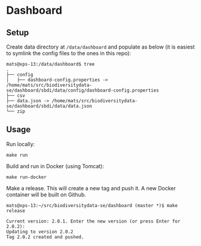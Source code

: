 # Dashboard

## Setup

Create data directory at `/data/dashboard` and populate as below (it is easiest to symlink the config files to the ones in this repo):
```
mats@xps-13:/data/dashboard$ tree
.
├── config
│   ├── dashboard-config.properties -> /home/mats/src/biodiversitydata-se/dashboard/sbdi/data/config/dashboard-config.properties
├── csv
├── data.json -> /home/mats/src/biodiversitydata-se/dashboard/sbdi/data/data.json
└── zip
```

## Usage

Run locally:
```
make run
```

Build and run in Docker (using Tomcat):
```
make run-docker
```

Make a release. This will create a new tag and push it. A new Docker container will be built on Github.
```
mats@xps-13:~/src/biodiversitydata-se/dashboard (master *)$ make release

Current version: 2.0.1. Enter the new version (or press Enter for 2.0.2): 
Updating to version 2.0.2
Tag 2.0.2 created and pushed.
```
